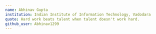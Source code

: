 ```yaml
---
name: Abhinav Gupta
institution: Indian Institute of Information Technology, Vadodara
quote: Hard work beats talent when talent doesn't work hard.
github_user: Abhinav1299
---
```

